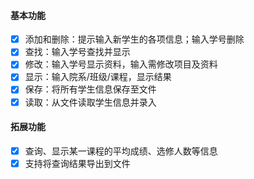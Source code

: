 #### 基本功能

- [x] 添加和删除：提示输入新学生的各项信息；输入学号删除
- [x] 查找：输入学号查找并显示
- [x] 修改：输入学号显示资料，输入需修改项目及资料
- [x] 显示：输入院系/班级/课程，显示结果
- [x] 保存：将所有学生信息保存至文件
- [x] 读取：从文件读取学生信息并录入

#### 拓展功能

- [x] 查询、显示某一课程的平均成绩、选修人数等信息
- [x] 支持将查询结果导出到文件